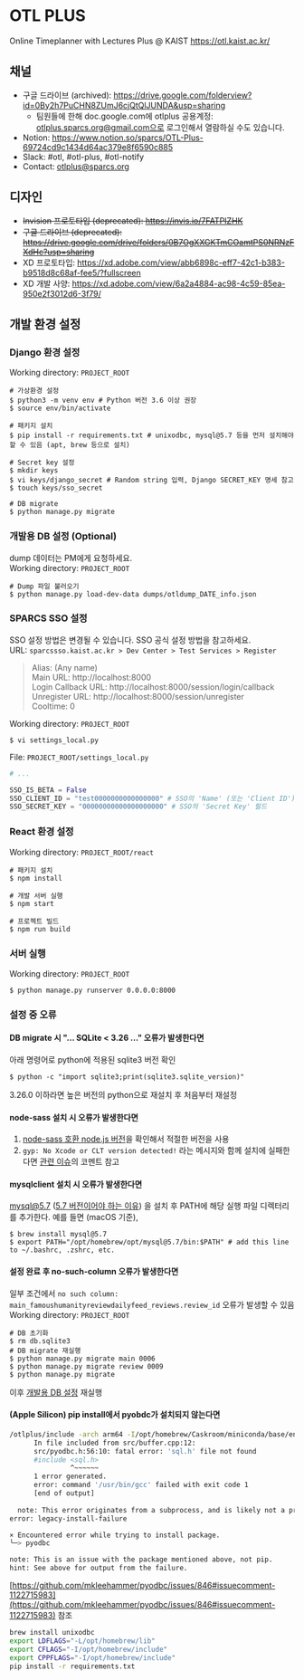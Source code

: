 # OTL PLUS
Online Timeplanner with Lectures Plus @ KAIST https://otl.kaist.ac.kr/

## 채널
* 구글 드라이브 (archived): https://drive.google.com/folderview?id=0By2h7PuCHN8ZUmJ6cjQtQlJUNDA&usp=sharing
  * 팀원들에 한해 doc.google.com에 otlplus 공용계정: otlplus.sparcs.org@gmail.com으로 로그인해서 열람하실 수도 있습니다.
* Notion: https://www.notion.so/sparcs/OTL-Plus-69724cd9c1434d64ac379e8f6590c885
* Slack: #otl, #otl-plus, #otl-notify
* Contact: otlplus@sparcs.org

## 디자인
* ~~Invision 프로토타입 (deprecated): https://invis.io/7FATPIZHK~~
* ~~구글 드라이브 (deprecated): https://drive.google.com/drive/folders/0B7OgXXGKTmCOamtPS0NRNzFXdHc?usp=sharing~~
* XD 프로토타입: https://xd.adobe.com/view/abb6898c-eff7-42c1-b383-b9518d8c68af-fee5/?fullscreen
* XD 개발 사양: https://xd.adobe.com/view/6a2a4884-ac98-4c59-85ea-950e2f3012d6-3f79/

## 개발 환경 설정
### Django 환경 설정
Working directory: `PROJECT_ROOT`
```shell
# 가상환경 설정
$ python3 -m venv env # Python 버전 3.6 이상 권장
$ source env/bin/activate

# 패키지 설치
$ pip install -r requirements.txt # unixodbc, mysql@5.7 등을 먼저 설치해야 할 수 있음 (apt, brew 등으로 설치)

# Secret key 설정
$ mkdir keys
$ vi keys/django_secret # Random string 입력, Django SECRET_KEY 명세 참고
$ touch keys/sso_secret

# DB migrate
$ python manage.py migrate
```

### 개발용 DB 설정 (Optional)
dump 데이터는 PM에게 요청하세요.  
Working directory: `PROJECT_ROOT`
```shell
# Dump 파일 불러오기
$ python manage.py load-dev-data dumps/otldump_DATE_info.json
```

### SPARCS SSO 설정
SSO 설정 방법은 변경될 수 있습니다. SSO 공식 설정 방법을 참고하세요.  
URL: `sparcssso.kaist.ac.kr > Dev Center > Test Services > Register`
> Alias: (Any name)  
> Main URL: http://localhost:8000  
> Login Callback URL: http://localhost:8000/session/login/callback  
> Unregister URL: http://localhost:8000/session/unregister  
> Cooltime: 0  
> 
Working directory: `PROJECT_ROOT`
```shell
$ vi settings_local.py
```

File: `PROJECT_ROOT/settings_local.py`
```python
# ...

SSO_IS_BETA = False
SSO_CLIENT_ID = "test0000000000000000" # SSO의 'Name' (또는 'Client ID') 필드
SSO_SECRET_KEY = "00000000000000000000" # SSO의 'Secret Key' 필드
```

### React 환경 설정
Working directory: `PROJECT_ROOT/react`
```shell
# 패키지 설치
$ npm install

# 개발 서버 실행
$ npm start

# 프로젝트 빌드
$ npm run build
```

### 서버 실행
Working directory: `PROJECT_ROOT`
```shell
$ python manage.py runserver 0.0.0.0:8000
```

### 설정 중 오류

#### DB migrate 시 "... SQLite < 3.26 ..." 오류가 발생한다면
아래 명령어로 python에 적용된 sqlite3 버전 확인
```shell
$ python -c "import sqlite3;print(sqlite3.sqlite_version)"
```
3.26.0 이하라면 높은 버전의 python으로 재설치 후 처음부터 재설정

#### node-sass 설치 시 오류가 발생한다면
1. [node-sass 호환 node.js 버전](https://github.com/sass/node-sass#node-version-support-policy)을 확인해서 적절한 버전을 사용
2. `gyp: No Xcode or CLT version detected!` 라는 메시지와 함께 설치에 실패한다면 [관련 이슈](https://github.com/schnerd/d3-scale-cluster/issues/7)의 코멘트 참고

#### mysqlclient 설치 시 오류가 발생한다면
mysql@5.7 ([5.7 버전이어야 하는 이유](https://stackoverflow.com/a/50342229)) 을 설치 후 PATH에 해당 실행 파일 디렉터리를 추가한다. 예를 들면 (macOS 기준),
```shell
$ brew install mysql@5.7
$ export PATH="/opt/homebrew/opt/mysql@5.7/bin:$PATH" # add this line to ~/.bashrc, .zshrc, etc.
```

#### 설정 완료 후 no-such-column 오류가 발생한다면
일부 조건에서 `no such column: main_famoushumanityreviewdailyfeed_reviews.review_id` 오류가 발생할 수 있음  
Working directory: `PROJECT_ROOT`
```shell
# DB 초기화
$ rm db.sqlite3
# DB migrate 재실행
$ python manage.py migrate main 0006
$ python manage.py migrate review 0009
$ python manage.py migrate
```
이후 [개발용 DB 설정](#개발용-db-설정-Optional) 재실행

#### (Apple Silicon) pip install에서 pyobdc가 설치되지 않는다면

```bash
/otlplus/include -arch arm64 -I/opt/homebrew/Caskroom/miniconda/base/envs/otlplus/include -arch arm64 -DPYODBC_VERSION=4.0.32 -UMAC_OS_X_VERSION_10_7 -I/opt/homebrew/Caskroom/miniconda/base/envs/otlplus/include/python3.8 -c src/buffer.cpp -o build/temp.macosx-11.1-arm64-3.8/src/buffer.o -Wno-write-strings -Wno-deprecated-declarations
      In file included from src/buffer.cpp:12:
      src/pyodbc.h:56:10: fatal error: 'sql.h' file not found
      #include <sql.h>
               ^~~~~~~
      1 error generated.
      error: command '/usr/bin/gcc' failed with exit code 1
      [end of output]
  
  note: This error originates from a subprocess, and is likely not a problem with pip.
error: legacy-install-failure

× Encountered error while trying to install package.
╰─> pyodbc

note: This is an issue with the package mentioned above, not pip.
hint: See above for output from the failure.
```

[https://github.com/mkleehammer/pyodbc/issues/846#issuecomment-1122715983](https://github.com/mkleehammer/pyodbc/issues/846#issuecomment-1122715983) 참조

```sh
brew install unixodbc
export LDFLAGS="-L/opt/homebrew/lib"
export CFLAGS="-I/opt/homebrew/include"
export CPPFLAGS="-I/opt/homebrew/include"
pip install -r requirements.txt
```
